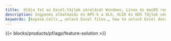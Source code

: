 ```yaml
---
title:  Oldja fel az Excel-fájlok zárolását Windows, Linux és macOS rendszeren
description: Ingyenes alkalmazás és API-k a XLS, XLSX és ODS fájlok védelmének eltávolításához
keywords: [Aspose.Cells., unlock Excel files., how to unlock Excel document., unprotect Excel files., remove protection from Excel files., decrypt Excel Files]
---
```

{{< blocks/products/pf/agp/feature-solution >}} 


